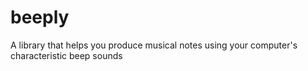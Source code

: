 # beeply
A library that helps you produce musical notes using your computer's characteristic beep sounds
